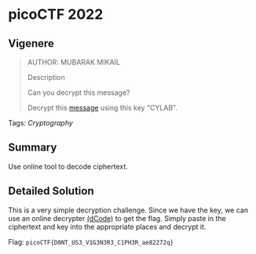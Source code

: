 # picoCTF 2022
## Vigenere

> AUTHOR: MUBARAK MIKAIL
>
> Description
>
> Can you decrypt this message?
>
> Decrypt this [message](https://github.com/03npan/ctf-write-ups/blob/main/picoctf_2022/cryptography/vigenere/cipher.txt) using this key "CYLAB".

Tags: *Cryptography*

## Summary

Use online tool to decode ciphertext.

## Detailed Solution

This is a very simple decryption challenge. Since we have the key, we can use an online decrypter [(dCode)](https://www.dcode.fr/vigenere-cipher) to get the flag. Simply paste in the ciphertext and key into the appropriate places and decrypt it.

Flag: `picoCTF{D0NT_US3_V1G3N3R3_C1PH3R_ae82272q}`